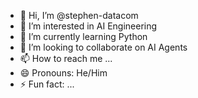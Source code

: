 - 👋 Hi, I’m @stephen-datacom
- 👀 I’m interested in AI Engineering
- 🌱 I’m currently learning Python
- 💞️ I’m looking to collaborate on AI Agents
- 📫 How to reach me ...
- 😄 Pronouns: He/Him
- ⚡ Fun fact: ...

<!---
stephen-datacom/stephen-datacom is a ✨ special ✨ repository because its `README.md` (this file) appears on your GitHub profile.
You can click the Preview link to take a look at your changes.
--->
